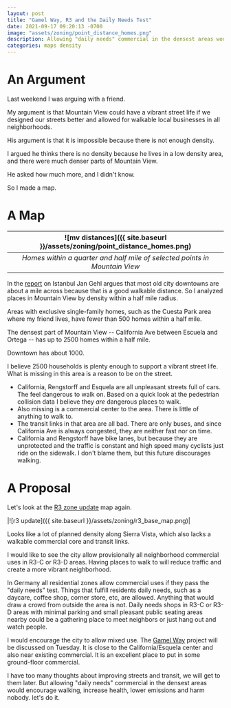 ```yaml
---
layout: post
title: "Gamel Way, R3 and the Daily Needs Test"
date: 2021-09-17 09:20:13 -0700
image: "assets/zoning/point_distance_homes.png"
description: Allowing "daily needs" commercial in the densest areas would encourage walking, increase health, lower emissions and harm nobody. let's do it.
categories: maps density
---
```


# An Argument

Last weekend I was arguing with a friend.

My argument is that Mountain View could have a vibrant street life if we designed our streets better and allowed for walkable local businesses in all neighborhoods.

His argument is that it is impossible because there is not enough density.

I argued he thinks there is no density because he lives in a low density area, and there were much denser parts of Mountain View.

He asked how much more, and I didn't know.

So I made a map.

# A Map

|![mv distances]({{ site.baseurl }}/assets/zoning/point_distance_homes.png)|
|:--:|
|*Homes within a quarter and half mile of selected points in Mountain View*|

In the [report](https://issuu.com/gehlarchitects/docs/issuu_998_istanbul-public-spaces-pu) on Istanbul Jan Gehl argues that most old city downtowns are about a mile across because that is a good walkable distance.
So I analyzed places in Mountain View by density within a half mile radius.

Areas with exclusive single-family homes, such as the Cuesta Park area where my friend lives, have fewer than 500 homes within a half mile.

The densest part of Mountain View -- California Ave between Escuela and Ortega -- has up to 2500 homes within a half mile.

Downtown has about 1000.

I believe 2500 households is plenty enough to support a vibrant street life.
What is missing in this area is a reason to be on the street.

* California, Rengstorff and Esquela are all unpleasant streets full of cars. The feel dangerous to walk on.
  Based on a quick look at the pedestrian collision data I believe they *are* dangerous places to walk.
* Also missing is a commercial center to the area. There is little of anything to walk to.
* The transit links in that area are all bad. There are only buses, and since California Ave is always congested, they are neither fast nor on time.
* California and Rengstorff have bike lanes, but because they are unprotected and the traffic is constant and high speed many cyclists just ride on the sidewalk.
  I don't blame them, but this future discourages walking.

# A Proposal

Let's look at the [R3 zone update](https://www.mountainview.gov/depts/comdev/planning/activeprojects/r3update.asp) map again.

|![r3 update]({{ site.baseurl }}/assets/zoning/r3_base_map.png)|

Looks like a lot of planned density along Sierra Vista, which also lacks a walkable commercial core and transit links.

I would like to see the city allow provisionally all neighborhood commercial uses in R3-C or R3-D areas.
Having places to walk to will reduce traffic and create a more vibrant neighborhood.

In Germany all residential zones allow commercial uses if they pass the "daily needs" test.
Things that fulfill residents daily needs, such as a daycare, coffee shop, corner store, etc, are allowed.
Anything that would draw a crowd from outside the area is not.
Daily needs shops in R3-C or R3-D areas with minimal parking and small pleasant public seating areas nearby could be a gathering place to meet neighbors or just hang out and watch people.

I would encourage the city to allow mixed use. The [Gamel Way](https://mountainview.legistar.com/LegislationDetail.aspx?ID=5147931&GUID=4884F285-01C7-4284-98C2-45BE6273213C) project will be discussed on Tuesday.
It is close to the California/Esquela center and also near existing commercial.
It is an excellent place to put in some ground-floor commercial.

I have too many thoughts about improving streets and transit, we will get to them later.
But allowing "daily needs" commercial in the densest areas would encourage walking, increase health, lower emissions and harm nobody. let's do it.
